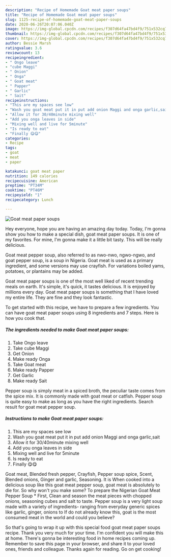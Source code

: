 ```yaml
---
description: "Recipe of Homemade Goat meat paper soups"
title: "Recipe of Homemade Goat meat paper soups"
slug: 1125-recipe-of-homemade-goat-meat-paper-soups
date: 2020-06-26T20:07:06.040Z
image: https://img-global.cpcdn.com/recipes/f307d64fa47bd4f9/751x532cq70/goat-meat-paper-soups-recipe-main-photo.jpg
thumbnail: https://img-global.cpcdn.com/recipes/f307d64fa47bd4f9/751x532cq70/goat-meat-paper-soups-recipe-main-photo.jpg
cover: https://img-global.cpcdn.com/recipes/f307d64fa47bd4f9/751x532cq70/goat-meat-paper-soups-recipe-main-photo.jpg
author: Bessie Marsh
ratingvalue: 3.6
reviewcount: 13
recipeingredient:
- " Ongo leave"
- "cube Maggi"
- " Onion"
- " Onga"
- " Goat meat"
- " Papper"
- " Garlic"
- " Sait"
recipeinstructions:
- "This are my spaces see low"
- "Wash you goat meat put it in put add onion Maggi and onga garlic,sait"
- "Allow it for 30/40minute mixing well"
- "Add you onga leaves in side"
- "Mixing well and live for 5minute"
- "Is ready to eat"
- "Finally 😋😋"
categories:
- Recipe
tags:
- goat
- meat
- paper

katakunci: goat meat paper 
nutrition: 149 calories
recipecuisine: American
preptime: "PT34M"
cooktime: "PT46M"
recipeyield: "1"
recipecategory: Lunch

---
```



![Goat meat paper soups](https://img-global.cpcdn.com/recipes/f307d64fa47bd4f9/751x532cq70/goat-meat-paper-soups-recipe-main-photo.jpg)

Hey everyone, hope you are having an amazing day today. Today, I'm gonna show you how to make a special dish, goat meat paper soups. It is one of my favorites. For mine, I'm gonna make it a little bit tasty. This will be really delicious.

Goat meat pepper soup, also referred to as nwo-nwo, ngwo-ngwo, and goat pepper soup, is a soup in Nigeria. Goat meat is used as a primary ingredient, and some versions may use crayfish. For variations boiled yams, potatoes, or plantains may be added.

Goat meat paper soups is one of the most well liked of recent trending meals on earth. It's simple, it's quick, it tastes delicious. It is enjoyed by millions every day. Goat meat paper soups is something that I have loved my entire life. They are fine and they look fantastic.


To get started with this recipe, we have to prepare a few ingredients. You can have goat meat paper soups using 8 ingredients and 7 steps. Here is how you cook that.

<!--inarticleads1-->

##### The ingredients needed to make Goat meat paper soups:

1. Take  Ongo leave
1. Take cube Maggi
1. Get  Onion
1. Make ready  Onga
1. Take  Goat meat
1. Make ready  Papper
1. Get  Garlic
1. Make ready  Sait


Pepper soup is simply meat in a spiced broth, the peculiar taste comes from the spice mix. It is commonly made with goat meat or catfish. Pepper soup is quite easy to make as long as you have the right ingredients. Search result for goat meat pepper soup. 

<!--inarticleads2-->

##### Instructions to make Goat meat paper soups:

1. This are my spaces see low
1. Wash you goat meat put it in put add onion Maggi and onga garlic,sait
1. Allow it for 30/40minute mixing well
1. Add you onga leaves in side
1. Mixing well and live for 5minute
1. Is ready to eat
1. Finally 😋😋


Goat meat, Blended fresh pepper, Crayfish, Pepper soup spice, Scent, Blended onions, Ginger and garlic, Seasoning. It is When cooked into a delicious soup like this goat meat pepper soup, goat meat is absolutely to die for. So why won&#39;t you make some? To prepare the Nigerian Goat Meat Pepper Soup * First, Clean and season the meat pieces with chopped onions, seasoning cubes and salt to taste. Pepper soup is a very light soup made with a variety of ingredients- ranging from everyday generic spices like garlic, ginger, onions to If do not already know this, goat is the most consumed meat in the world and could you believe? 

So that's going to wrap it up with this special food goat meat paper soups recipe. Thank you very much for your time. I'm confident you will make this at home. There's gonna be interesting food in home recipes coming up. Remember to save this page in your browser, and share it to your loved ones, friends and colleague. Thanks again for reading. Go on get cooking!
